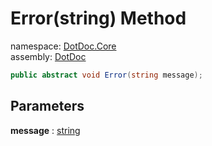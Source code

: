 ﻿# Error\(string\) Method

namespace: [DotDoc\.Core](../../DotDoc.Core.md)<br />
assembly: [DotDoc](../../../DotDoc.md)



```csharp
public abstract void Error(string message);
```

## Parameters

__message__ : [string](https://docs.microsoft.com/dotnet/api/System.String)




